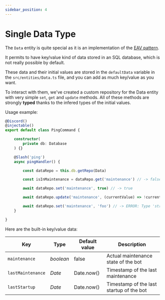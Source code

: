 ```yaml
---
sidebar_position: 4
---
```


# Single Data Type

The `Data` entity is quite special as it is an implementation of the [EAV pattern](https://en.wikipedia.org/wiki/Entity%E2%80%93attribute%E2%80%93value_model).

It permits to have key/value kind of data stored in an SQL database, which is not really possible by default.

These data and their initial values are stored in the `defaultData` variable in the `src/entities/Data.ts` file, and you can add as much key/value as you want.

To interact with them, we've created a custom repository for the Data entity with very simple `set`, `get` and `update` methods. All of these methods are strongly **typed** thanks to the infered types of the initial values.

Usage example:

```ts
@Discord()
@injectable()
export default class PingCommand {

    constructor(
        private db: Database
    ) {}

    @Slash('ping')
    async pingHandler() {

        const dataRepo = this.db.getRepo(Data)

        const isInMaintenance = dataRepo.get('maintenance') // -> false

        await dataRepo.set('maintenance', true) // -> true

        await dataRepo.update('maintenance', (currentValue) => !currentValue) // -> false

        await dataRepo.set('maintenance', 'foo') // -> ERROR: Type 'string' is not assignable to type 'boolean'
    }

}
```

Here are the built-in key/value data:

| Key               | Type      | Default value | Description                              |
|-------------------|-----------|---------------|------------------------------------------|
| `maintenance`     | *boolean* | false         | Actual maintenance state of the bot      |
| `lastMaintenance` | *Date*    | Date.now()    | Timestamp of the last maintenance        |
| `lastStartup`     | *Date*    | Date.now()    | Timestamp of the last startup of the bot |